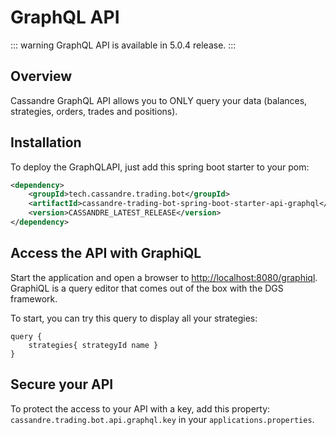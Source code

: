 # GraphQL API

::: warning
GraphQL API is available in 5.0.4 release.
:::

## Overview
Cassandre GraphQL API allows you to ONLY query your data (balances, strategies, orders, trades and positions).

## Installation
To deploy the GraphQLAPI, just add this spring boot starter to your pom:
```xml
<dependency>
    <groupId>tech.cassandre.trading.bot</groupId>
    <artifactId>cassandre-trading-bot-spring-boot-starter-api-graphql</artifactId>
    <version>CASSANDRE_LATEST_RELEASE</version>
</dependency>
```

## Access the API with GraphiQL
Start the application and open a browser to [http://localhost:8080/graphiql](http://localhost:8080/graphiql). GraphiQL is a query editor that comes out of the box with the DGS framework.

To start, you can try this query to display all your strategies:
```
query {
    strategies{ strategyId name }
}
```

## Secure your API
To protect the access to your API with a key, add this property: `cassandre.trading.bot.api.graphql.key` in your `applications.properties`.
